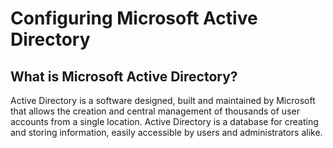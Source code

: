 <h1>Configuring Microsoft Active Directory</h1>

<h2>What is Microsoft Active Directory?</h2>
Active Directory is a software designed, built and maintained by Microsoft that allows the creation and central management of thousands of user accounts from a single location. Active Directory is a database for creating and storing information, easily accessible by users and administrators alike.

